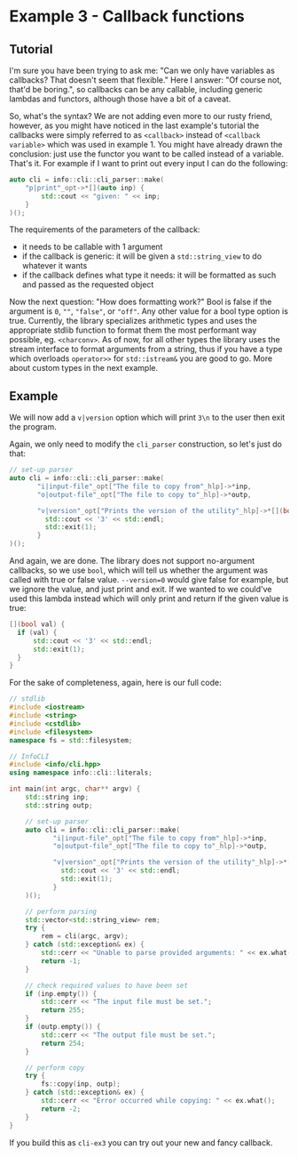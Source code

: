 # Example 3 - Callback functions

## Tutorial

I'm sure you have been trying to ask me: "Can we only have variables as callbacks? 
That doesn't seem that flexible." Here I answer: "Of course not, that'd be boring.",
so callbacks can be any callable, including generic lambdas and functors, although those
have a bit of a caveat.

So, what's the syntax? We are not adding even more to our rusty friend, however, as you 
might have noticed in the last example's tutorial the callbacks were simply referred to as
`<callback>` instead of `<callback variable>` which was used in example 1.
You might have already drawn the conclusion: just use the functor you want to be called
instead of a variable. That's it.
For example if I want to print out every input I can do the following:
```c++
auto cli = info::cli::cli_parser::make(
    "p|print"_opt->*[](auto inp) {
        std::cout << "given: " << inp;
    }
)();
```
 
The requirements of the parameters of the callback: 
 - it needs to be callable with 1 argument
 - if the callback is generic: it will be given a `std::string_view` to do whatever it wants
 - if the callback defines what type it needs: it will be formatted as such and passed as the requested object
 
Now the next question: "How does formatting work?"
Bool is false if the argument is `0`, `""`, `"false"`, or `"off"`. Any other value for a bool
type option is true.
Currently, the library specializes arithmetic types and uses the appropriate stdlib function
to format them the most performant way possible, eg. `<charconv>`. 
As of now, for all other types the library uses the stream interface to format arguments from
a string, thus if you have a type which overloads `operator>>` for `std::istream&` you are good
to go. More about custom types in the next example.

## Example

We will now add a `v|version` option which will print `3\n` to the user then exit the program.

Again, we only need to modify the `cli_parser` construction, so let's just do that:

```c++
// set-up parser
auto cli = info::cli::cli_parser::make(
       "i|input-file"_opt["The file to copy from"_hlp]->*inp,
       "o|output-file"_opt["The file to copy to"_hlp]->*outp,

       "v|version"_opt["Prints the version of the utility"_hlp]->*[](bool) {
         std::cout << '3' << std::endl;
         std::exit(1);
       }
)();
```

And again, we are done. The library does not support no-argument callbacks,
so we use `bool`, which will tell us whether the argument was called with true or false
value. `--version=0` would give false for example, but we ignore the value, and just
print and exit. If we wanted to we could've used this lambda instead which will only
print and return if the given value is true:
```c++
[](bool val) {
  if (val) {
      std::cout << '3' << std::endl;
      std::exit(1);
  }
}
```

For the sake of completeness, again, here is our full code:

```c++
// stdlib
#include <iostream>
#include <string>
#include <cstdlib>
#include <filesystem>
namespace fs = std::filesystem;

// InfoCLI
#include <info/cli.hpp>
using namespace info::cli::literals;

int main(int argc, char** argv) {
    std::string inp;
    std::string outp;

    // set-up parser
    auto cli = info::cli::cli_parser::make(
           "i|input-file"_opt["The file to copy from"_hlp]->*inp,
           "o|output-file"_opt["The file to copy to"_hlp]->*outp,

           "v|version"_opt["Prints the version of the utility"_hlp]->*[](bool) {
             std::cout << '3' << std::endl;
             std::exit(1);
           }
    )();

    // perform parsing
    std::vector<std::string_view> rem;
    try {
        rem = cli(argc, argv);
    } catch (std::exception& ex) {
        std::cerr << "Unable to parse provided arguments: " << ex.what();
        return -1;
    }

    // check required values to have been set
    if (inp.empty()) {
        std::cerr << "The input file must be set.";
        return 255;
    }
    if (outp.empty()) {
        std::cerr << "The output file must be set.";
        return 254;
    }

    // perform copy
    try {
        fs::copy(inp, outp);
    } catch (std::exception& ex) {
        std::cerr << "Error occurred while copying: " << ex.what();
        return -2;
    }
}
```

If you build this as `cli-ex3` you can try out your new and fancy callback.
